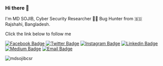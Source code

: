 ### Hi there 👋



I'm MD SOJIB, Cyber Security Researcher 🧑‍💻️ Bug Hunter from 🇧🇩 Rajshahi, Bangladesh.

Click the link below to follow me

[![Facebook Badge](https://img.shields.io/badge/-MDSOJIB-1877F2?style=flat-square&labelColor=1877F2&logo=facebook&logoColor=white&link=https://facebook.com/mdsojibcsr1)](https://facebook.com/mdsojibcsr1) [![Twitter Badge](https://img.shields.io/badge/-MDSOJIB-1ca0f1?style=flat-square&labelColor=1ca0f1&logo=twitter&logoColor=white&link=https://twitter.com/mdsojibcsr)](https://twitter.com/mdsojibcsr) [![Instagram Badge](https://img.shields.io/badge/-MDSOJIB-E4405F?style=flat-square&labelColor=E4405F&logo=instagram&logoColor=white&link=https://instagram.com/mdsojibcsr)](https://instagram.com/mdsojibcsr) [![Linkedin Badge](https://img.shields.io/badge/-MDSOJIB-blue?style=flat-square&logo=Linkedin&logoColor=white&link=https://www.linkedin.com/in/mdsojibcsr/)](https://www.linkedin.com/in/mdsojibcsr/) [![Medium Badge](https://img.shields.io/badge/-MDSOJIB-03a57a?style=flat-square&labelColor=03a57a&logo=Medium&link=https://medium.com/@mdsojibcsr/)](https://medium.com/@mdsojibcsr) [![Email Badge](https://img.shields.io/badge/-Email-c14438?style=flat-square&logo=Gmail&logoColor=white&link=mailto:mdsojib.vcr@gmail.com)](mailto:mdsojib.vcr@gmail.com)

<p align="left"> <img src="https://komarev.com/ghpvc/?username=mdsojibcsr&label=Profile%20views&color=0e75b6&style=flat" alt="mdsojibcsr" /> </p>













